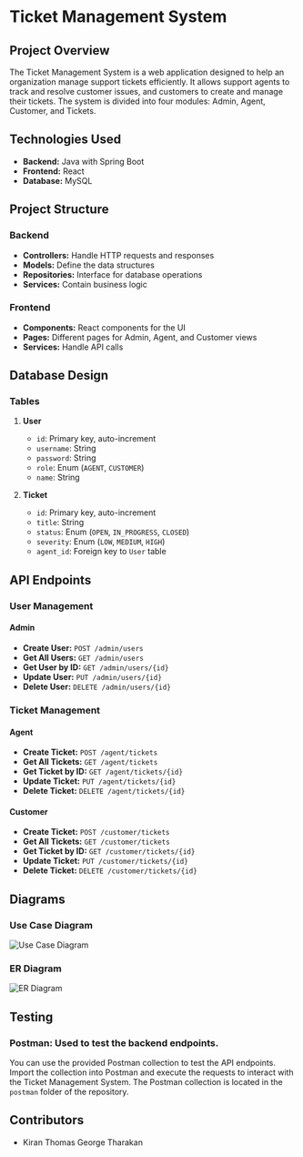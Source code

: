 # Ticket Management System

## Project Overview

The Ticket Management System is a web application designed to help an organization manage support tickets efficiently. It allows support agents to track and resolve customer issues, and customers to create and manage their tickets. The system is divided into four modules: Admin, Agent, Customer, and Tickets.

## Technologies Used

- **Backend:** Java with Spring Boot
- **Frontend:** React
- **Database:** MySQL

## Project Structure

### Backend

- **Controllers:** Handle HTTP requests and responses
- **Models:** Define the data structures
- **Repositories:** Interface for database operations
- **Services:** Contain business logic

### Frontend

- **Components:** React components for the UI
- **Pages:** Different pages for Admin, Agent, and Customer views
- **Services:** Handle API calls

## Database Design

### Tables

1. **User**
   - `id`: Primary key, auto-increment
   - `username`: String
   - `password`: String
   - `role`: Enum (`AGENT`, `CUSTOMER`)
   - `name`: String

2. **Ticket**
   - `id`: Primary key, auto-increment
   - `title`: String
   - `status`: Enum (`OPEN`, `IN_PROGRESS`, `CLOSED`)
   - `severity`: Enum (`LOW`, `MEDIUM`, `HIGH`)
   - `agent_id`: Foreign key to `User` table

## API Endpoints

### User Management

#### Admin

- **Create User:** `POST /admin/users`
- **Get All Users:** `GET /admin/users`
- **Get User by ID:** `GET /admin/users/{id}`
- **Update User:** `PUT /admin/users/{id}`
- **Delete User:** `DELETE /admin/users/{id}`

### Ticket Management

#### Agent

- **Create Ticket:** `POST /agent/tickets`
- **Get All Tickets:** `GET /agent/tickets`
- **Get Ticket by ID:** `GET /agent/tickets/{id}`
- **Update Ticket:** `PUT /agent/tickets/{id}`
- **Delete Ticket:** `DELETE /agent/tickets/{id}`

#### Customer

- **Create Ticket:** `POST /customer/tickets`
- **Get All Tickets:** `GET /customer/tickets`
- **Get Ticket by ID:** `GET /customer/tickets/{id}`
- **Update Ticket:** `PUT /customer/tickets/{id}`
- **Delete Ticket:** `DELETE /customer/tickets/{id}`

## Diagrams

### Use Case Diagram
![Use Case Diagram](path/to/TMS_Use_Case_Diagram.jpg)

### ER Diagram
![ER Diagram](assets/TMS_ERD.jpg)

## Testing

### Postman: Used to test the backend endpoints.

You can use the provided Postman collection to test the API endpoints. Import the collection into Postman and execute the requests to interact with the Ticket Management System. The Postman collection is located in the `postman` folder of the repository.

## Contributors

- Kiran Thomas George Tharakan

